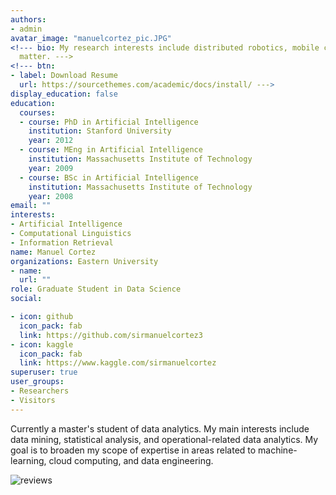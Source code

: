 ```yaml
---
authors:
- admin
avatar_image: "manuelcortez_pic.JPG"
<!--- bio: My research interests include distributed robotics, mobile computing and programmable
  matter. --->
<!--- btn:
- label: Download Resume
  url: https://sourcethemes.com/academic/docs/install/ --->
display_education: false
education:
  courses:
  - course: PhD in Artificial Intelligence
    institution: Stanford University
    year: 2012
  - course: MEng in Artificial Intelligence
    institution: Massachusetts Institute of Technology
    year: 2009
  - course: BSc in Artificial Intelligence
    institution: Massachusetts Institute of Technology
    year: 2008
email: ""
interests:
- Artificial Intelligence
- Computational Linguistics
- Information Retrieval
name: Manuel Cortez
organizations: Eastern University
- name:
  url: ""
role: Graduate Student in Data Science
social:

- icon: github
  icon_pack: fab
  link: https://github.com/sirmanuelcortez3
- icon: kaggle
  icon_pack: fab
  link: https://www.kaggle.com/sirmanuelcortez
superuser: true
user_groups:
- Researchers
- Visitors
---
```

Currently a master's student of data analytics. My main interests include data mining, statistical analysis, and operational-related data analytics. My goal is to broaden my scope of expertise in areas related to machine-learning, cloud computing, and data engineering.

<!--- Nelson Bighetti is a professor of artificial intelligence at the Stanford AI Lab. His research interests include distributed robotics, mobile computing and programmable matter. He leads the Robotic Neurobiology group, which develops self-reconfiguring robots, systems of self-organizing robots, and mobile sensor networks. --->

![reviews](../../img/certificates.jpeg)

<!--- It is a long established fact that a reader will be distracted by the readable content of a page when looking at its layout. The point of using Lorem Ipsum. The point of using Lorem Ipsum. distracted by the readable content of a page. --->
